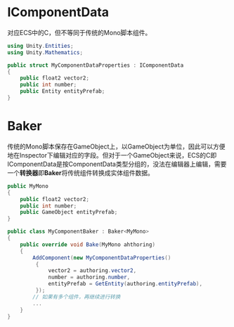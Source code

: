 # IComponentData

对应ECS中的C，但不等同于传统的Mono脚本组件。

``` c#
using Unity.Entities;
using Unity.Mathematics;

public struct MyComponentDataProperties : IComponentData
{
    public float2 vector2;
    public int number;
    public Entity entityPrefab;
}
```

# Baker

传统的Mono脚本保存在GameObject上，以GameObject为单位，因此可以方便地在Inspector下编辑对应的字段。但对于一个GameObject来说，ECS的C即IComponentData是按ComponentData类型分组的，没法在编辑器上编辑，需要一个**转换器**即**Baker**将传统组件转换成实体组件数据。

``` c#
public MyMono
{
    public float2 vector2;
    public int number;
    public GameObject entityPrefab;
}

public class MyComponentBaker : Baker<MyMono>
{
    public override void Bake(MyMono ahthoring)
    {
        AddComponent(new MyComponentDataProperties()
         {
             vector2 = authoring.vector2,
             number = authoring.number,
             entityPrefab = GetEntity(authoring.entityPrefab),
         });
        // 如果有多个组件，再继续进行转换
        ...
    }
}
```





